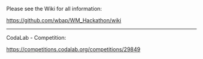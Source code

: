 Please see the Wiki for all information:

https://github.com/wbap/WM_Hackathon/wiki

---

CodaLab - Competition:

https://competitions.codalab.org/competitions/29849
